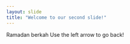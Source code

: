 ```yaml
---
layout: slide
title: "Welcome to our second slide!"
---
```

Ramadan berkah
Use the left arrow to go back!
